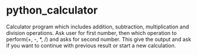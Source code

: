 # python_calculator
Calculator program which includes addition, subtraction, multiplication and division operations.
Ask user for first number, then which operation to perform(+, -, *, /) and asks for second number. 
This give the output and ask if you want to continue with previous result or start a new calculation.
